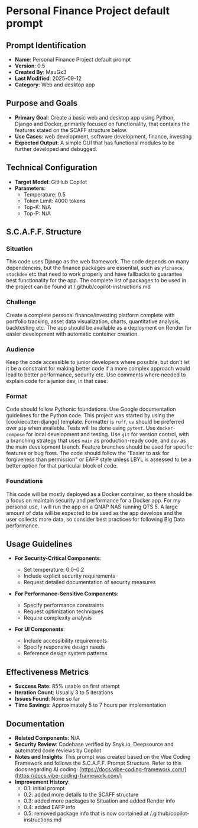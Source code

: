 # Personal Finance Project default prompt

## Prompt Identification

- **Name**: Personal Finance Project default prompt
- **Version**: 0.5
- **Created By**: MauGx3
- **Last Modified**: 2025-09-12
- **Category**: Web and desktop app

## Purpose and Goals

- **Primary Goal**: Create a basic web and desktop app using Python, Django and Docker, primarily focused on functionality, that contains the features stated on the SCAFF structure below.
- **Use Cases**: web development, software development, finance, investing
- **Expected Output**: A simple GUI that has functional modules to be further developed and debugged.

## Technical Configuration

- **Target Model**: GitHub Copilot
- **Parameters**:
  - Temperature: 0.5
  - Token Limit: 4000 tokens
  - Top-K: N/A
  - Top-P: N/A

## S.C.A.F.F. Structure

### Situation

This code uses Django as the web framework. The code depends on many dependencies, but the finance packages are essential, such as `yfinance`, `stockdex` etc that need to work properly and have fallbacks to guarantee best functionality for the app. The complete list of packages to be used in the project can be found at /.github/copilot-instructions.md

### Challenge

Create a complete personal finance/investing platform complete with portfolio tracking, asset data visualization, charts, quantitative analysis, backtesting etc. The app should be available as a deployment on Render for easier development with automatic container creation.

### Audience

Keep the code accessible to junior developers where possible, but don't let it be a constraint for making better code if a more complex approach would lead to better performance, security etc. Use comments where needed to explain code for a junior dev, in that case.

### Format

Code should follow Pythonic foundations. Use Google documentation guidelines for the Python code. This project was started by using the [cookiecutter-django] template. Formatter is `ruff`, `uv` should be preferred over `pip` when available. Tests will be done using `pytest`. Use `docker-compose` for local development and testing. Use `git` for version control, with a branching strategy that uses `main` as production-ready code, and `dev` as the main development branch. Feature branches should be used for specific features or bug fixes. The code should follow the "Easier to ask for forgiveness than permission" or EAFP style unless LBYL is assessed to be a better option for that particular block of code.

### Foundations

This code will be mostly deployed as a Docker container, so there should be a focus on maintain security and performance for a Docker app. For my personal use, I will run the app on a QNAP NAS running QTS 5. A large amount of data will be expected to be used as the app develops and the user collects more data, so consider best practices for following Big Data performance.

## Usage Guidelines

- **For Security-Critical Components**:

  - Set temperature: 0.0-0.2
  - Include explicit security requirements
  - Request detailed documentation of security measures
- **For Performance-Sensitive Components**:

  - Specify performance constraints
  - Request optimization techniques
  - Require complexity analysis
- **For UI Components**:

  - Include accessibility requirements
  - Specify responsive design needs
  - Reference design system patterns

## Effectiveness Metrics

- **Success Rate**: 85% usable on first attempt
- **Iteration Count**: Usually 3 to 5 iterations
- **Issues Found**: None so far
- **Time Savings**: Approximately 5 to 7 hours per implementation

## Documentation

- **Related Components**: N/A
- **Security Review**: Codebase verified by Snyk.io, Deepsource and automated code reviews by Copilot
- **Notes and Insights**: This prompt was created based on the Vibe Coding Framework and follows the S.C.A.F.F. Prompt Structure. Refer to this docs regarding AI coding: [https://docs.vibe-coding-framework.com/](https://docs.vibe-coding-framework.com/)
- **Improvement History**:
  - 0.1: initial prompt
  - 0.2: added more details to the SCAFF structure
  - 0.3: added more packages to Situation and added Render info
  - 0.4: added EAFP info
  - 0.5: removed package info that is now contained at /.github/copilot-instructions.md
